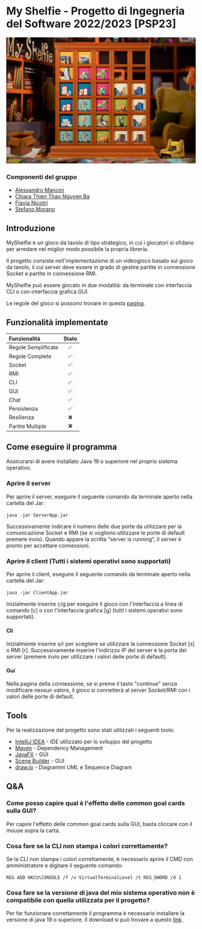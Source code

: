 # My Shelfie - Progetto di Ingegneria del Software 2022/2023 [PSP23]
 ![alt text](./src/main/resources/Graphics/piccola.jpg) 
### Componenti del gruppo
* [Alessandro Mancini](https://github.com/alemancio5)
* [Chiara Thien Thao Nguyen Ba](https://github.com/chiaranb)
* [Flavia Nicotri](https://github.com/flanico)
* [Stefano Morano](https://github.com/stefano-morano)

## Introduzione
MyShelfie è un gioco da tavolo di tipo strategico, in cui i giocatori si sfidano per arredare nel miglior modo possibile la propria libreria.

Il progetto consiste nell'implementazione di un videogioco basato sul gioco da tavolo, il cui server deve essere in grado di gestire partite in connessione Socket e partite in connessione RMI.

MyShelfie può essere giocato in due modalità: da terminale con interfaccia CLI o con interfaccia grafica GUI.

Le regole del gioco si possono trovare in questa [pagina](https://www.craniocreations.it/prodotto/my-shelfie). 

## Funzionalità implementate
| Funzionalità        | Stato |
|:--------------------|:-----:|
| Regole Semplificate |   ✅   |
| Regole Complete     |   ✅   |
| Socket              |   ✅   |
| RMI                 |   ✅   |
| CLI                 |   ✅   |
| GUI                 |   ✅   |
| Chat                |   ✅   |
| Persistenza         |   ✅   |
| Resilienza          |   ❌   |
| Partite Multiple    |   ❌   |

## Come eseguire il programma
Assicurarsi di avere installato Java 19 o superiore nel proprio sistema operativo.

### Aprire il server
Per aprire il server, eseguire il seguente comando da terminale aperto nella cartella del Jar:

```java -jar ServerApp.jar```

Successivamente indicare il numero delle due porte da utilizzare per la comunicazione Socket e RMI (se si vogliono utilizzare le porte di default premere invio). 
Quando appare la scritta "server is running", il server è pronto per accettare connessioni.

### Aprire il client (Tutti i sistemi operativi sono supportati) 
Per aprire il client, eseguire il seguente comando da terminale aperto nella cartella del Jar:

```java -jar ClientApp.jar```

Inizialmente inserire c/g per eseguire il gioco con l'interfaccia a linea di comando [c] o con l'interfaccia grafica [g] (tutti i sistemi operativi sono supportati).

#### Cli
Inizialmente inserire s/r per scegliere se utilizzare la connessione Socket [s] o RMI [r].
Successivamente inserire l'indirizzo IP del server e la porta del server (premere invio per utilizzare i valori delle porte di default).

#### Gui
Nella pagina della connessione, se si preme il tasto "continue" senza modificare nessun valore, il gioco si connetterà al server Socket/RMI con i valori delle porte di default.

## Tools
Per la realizzazione del progetto sono stati utilizzati i seguenti tools:
* [IntelliJ IDEA](https://www.jetbrains.com/idea/) - IDE utilizzato per lo sviluppo del progetto
* [Maven](https://maven.apache.org/) - Dependency Management
* [JavaFX](https://openjfx.io/) - GUI 
* [Scene Builder](https://gluonhq.com/products/scene-builder/) - GUI 
* [draw.io](https://app.diagrams.net/) - Diagrammi UML e Sequence Diagram

## Q&A
### Come posso capire qual è l'effetto delle common goal cards sulla GUI?
Per capire l'effetto delle common goal cards sulla GUI, basta cliccare con il mouse sopra la carta.
### Cosa fare se la CLI non stampa i colori correttamente?
Se la CLI non stampa i colori correttamente, è necessario aprire il CMD con amministratore e digitare il seguente comando:

```REG ADD HKCU\CONSOLE /f /v VirtualTerminalLevel /t REG_DWORD /d 1```
### Cosa fare se la versione di java del mio sistema operativo non è compatibile con quella utilizzata per il progetto?
Per far funzionare correttamente il programma è necessario installare la versione di java 19 o superiore.
Il download si può trovare a questo [link](https://www.oracle.com/it/java/technologies/downloads/).